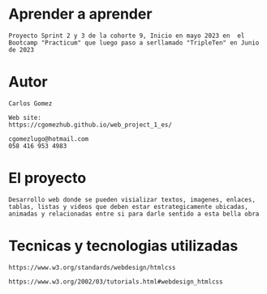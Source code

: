 # Aprender a aprender #

    Proyecto Sprint 2 y 3 de la cohorte 9, Inicio en mayo 2023 en  el Bootcamp "Practicum" que luego paso a serllamado "TripleTen" en Junio de 2023 

# Autor #
    Carlos Gomez

    Web site:
    https://cgomezhub.github.io/web_project_1_es/

    cgomezlugo@hotmail.com
    058 416 953 4983


# El proyecto #
    Desarrollo web donde se pueden visializar textos, imagenes, enlaces, tablas, listas y videos que deben estar estrategicamente ubicadas, animadas y relacionadas entre si para darle sentido a esta bella obra

# Tecnicas y tecnologias utilizadas #
    
    https://www.w3.org/standards/webdesign/htmlcss

    https://www.w3.org/2002/03/tutorials.html#webdesign_htmlcss








